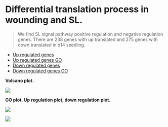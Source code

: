 # Differential translation process in wounding and SL.

> We find SL signal pathway positive regulation and negative regulation genes. There are 238 genes with up translated and 275 genes with down translated in d14 seedling.

* [Up regulated genes](Up_regulation_gene.md)
* [Up regulated genes GO](Up_gene_go.md)
* [Down regulated genes](down_regulation_gene.md)
* [Down regulated genes GO](down_gene_go.md)

**Volcano plot.**

![](../image/volcanon.png)

**GO plot. Up regulation plot, down regulation plot.**

![](../image/upgo.png)

![](../image/downgo.png)



